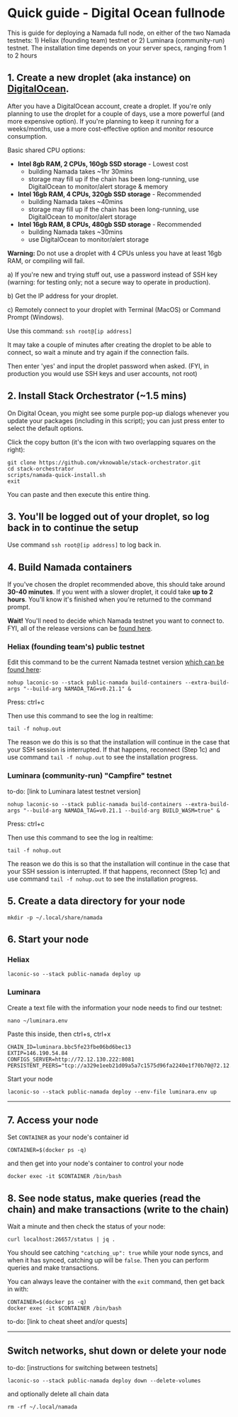 # Quick guide - Digital Ocean fullnode
This is guide for deploying a Namada full node, on either of the two Namada testnets: 1) Heliax (founding team) testnet or 2) Luminara (community-run) testnet. The installation time depends on your server specs, ranging from 1 to 2 hours

## 1. Create a new droplet (aka instance) on [DigitalOcean](https://cloud.digitalocean.com).
After you have a DigitalOcean account, create a droplet. If you're only planning to use the droplet for a couple of days, use a more powerful (and more expensive option). If you're planning to keep it running for a weeks/months, use a more cost-effective option and monitor resource consumption.

Basic shared CPU options:
- **Intel 8gb RAM, 2 CPUs, 160gb SSD storage** - Lowest cost
  - building Namada takes ~1hr 30mins
  - storage may fill up if the chain has been long-running, use DigitalOcean to monitor/alert storage & memory
- **Intel 16gb RAM, 4 CPUs, 320gb SSD storage** - Recommended
  - building Namada takes ~40mins
  - storage may fill up if the chain has been long-running, use DigitalOcean to monitor/alert storage
- **Intel 16gb RAM, 8 CPUs, 480gb SSD storage** - Recommended
  - building Namada takes ~30mins
  - use DigitalOcean to monitor/alert storage

**Warning:** Do not use a droplet with 4 CPUs unless you have at least 16gb RAM, or compiling will fail.

a) If you're new and trying stuff out, use a password instead of SSH key (warning: for testing only; not a secure way to operate in production).

b) Get the IP address for your droplet.

c) Remotely connect to your droplet with Terminal (MacOS) or Command Prompt (Windows).

Use this command: `ssh root@[ip address]`

It may take a couple of minutes after creating the droplet to be able to connect, so wait a minute and try again if the connection fails.

Then enter 'yes' and input the droplet password when asked. (FYI, in production you would use SSH keys and user accounts, not root)

## 2. Install Stack Orchestrator (~1.5 mins)
On Digital Ocean, you might see some purple pop-up dialogs whenever you update your packages (including in this script); you can just press enter to select the default options.

Click the copy button (it's the icon with two overlapping squares on the right): 
```
git clone https://github.com/vknowable/stack-orchestrator.git
cd stack-orchestrator
scripts/namada-quick-install.sh
exit
```
You can paste and then execute this entire thing.

## 3. You'll be logged out of your droplet, so log back in to continue the setup
Use command `ssh root@[ip address]` to log back in.

## 4. Build Namada containers
If you've chosen the droplet recommended above, this should take around **30-40 minutes**. If you went with a slower droplet, it could take **up to 2 hours**. You'll know it's finished when you're returned to the command prompt.

**Wait!** You'll need to decide which Namada testnet you want to connect to. FYI, all of the release versions can be [found here](https://github.com/anoma/namada/releases).

### Heliax (founding team's) public testnet

Edit this command to be the current Namada testnet version [which can be found here](https://namada.net/testnets):
```
nohup laconic-so --stack public-namada build-containers --extra-build-args "--build-arg NAMADA_TAG=v0.21.1" &
```
Press: ctrl+c

Then use this command to see the log in realtime:
```
tail -f nohup.out
```
The reason we do this is so that the installation will continue in the case that your SSH session is interrupted. If that happens, reconnect (Step 1c) and use command `tail -f nohup.out` to see the installation progress.

### Luminara (community-run) "Campfire" testnet
to-do: [link to Luminara latest testnet version]
```
nohup laconic-so --stack public-namada build-containers --extra-build-args "--build-arg NAMADA_TAG=v0.21.1 --build-arg BUILD_WASM=true" &
```
Press: ctrl+c

Then use this command to see the log in realtime:
```
tail -f nohup.out
```

The reason we do this is so that the installation will continue in the case that your SSH session is interrupted. If that happens, reconnect (Step 1c) and use command `tail -f nohup.out` to see the installation progress.

## 5. Create a data directory for your node
```
mkdir -p ~/.local/share/namada
```
## 6. Start your node

### Heliax
```
laconic-so --stack public-namada deploy up
```

### Luminara
Create a text file with the information your node needs to find our testnet:
```
nano ~/luminara.env
```

Paste this inside, then ctrl+s, ctrl+x
```
CHAIN_ID=luminara.bbc5fe23fbe06bd6bec13
EXTIP=146.190.54.84
CONFIGS_SERVER=http://72.12.130.222:8081
PERSISTENT_PEERS="tcp://a329e1eeb21d09a5a7c1575d96fa2240e1f70b70@72.12.130.222:26656"
```

Start your node
```
laconic-so --stack public-namada deploy --env-file luminara.env up
```
---
## 7. Access your node
Set `CONTAINER` as your node's container id
```
CONTAINER=$(docker ps -q)
```
and then get into your node's container to control your node
```
docker exec -it $CONTAINER /bin/bash
```

## 8. See node status, make queries (read the chain) and make transactions (write to the chain)
Wait a minute and then check the status of your node:
```
curl localhost:26657/status | jq .
```
You should see catching `"catching_up": true` while your node syncs, and when it has synced, catching up will be `false`. Then you can perform queries and make transactions.

You can always leave the container with the `exit` command, then get back in with:
```
CONTAINER=$(docker ps -q)
docker exec -it $CONTAINER /bin/bash
```

to-do: [link to cheat sheet and/or quests]

---
## Switch networks, shut down or delete your node
to-do: [instructions for switching between testnets]
```
laconic-so --stack public-namada deploy down --delete-volumes
```
and optionally delete all chain data
```
rm -rf ~/.local/namada
```
